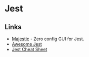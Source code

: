 # Jest

## Links

* [Majestic](https://github.com/Raathigesh/majestic) - Zero config GUI for Jest.
* [Awesome Jest](https://github.com/jest-community/awesome-jest)
* [Jest Cheat Sheet](https://github.com/sapegin/jest-cheat-sheet)

